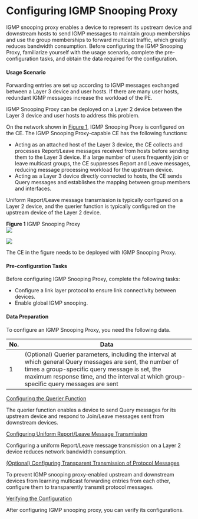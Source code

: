 Configuring IGMP Snooping Proxy
===============================

IGMP snooping proxy enables a device to represent its upstream device and downstream hosts to send IGMP messages to maintain group memberships and use the group memberships to forward multicast traffic, which greatly reduces bandwidth consumption. Before configuring the IGMP Snooping Proxy, familiarize yourself with the usage scenario, complete the pre-configuration tasks, and obtain the data required for the configuration.

#### Usage Scenario

Forwarding entries are set up according to IGMP messages exchanged between a Layer 3 device and user hosts. If there are many user hosts, redundant IGMP messages increase the workload of the PE.

IGMP Snooping Proxy can be deployed on a Layer 2 device between the Layer 3 device and user hosts to address this problem.

On the network shown in [Figure 1](#EN-US_CONCEPT_0172367862__fig_dc_vrp_l2mc_cfg_002101), IGMP Snooping Proxy is configured on the CE. The IGMP Snooping Proxy-capable CE has the following functions:

* Acting as an attached host of the Layer 3 device, the CE collects and processes Report/Leave messages received from hosts before sending them to the Layer 3 device. If a large number of users frequently join or leave multicast groups, the CE suppresses Report and Leave messages, reducing message processing workload for the upstream device.
* Acting as a Layer 3 device directly connected to hosts, the CE sends Query messages and establishes the mapping between group members and interfaces.

Uniform Report/Leave message transmission is typically configured on a Layer 2 device, and the querier function is typically configured on the upstream device of the Layer 2 device.

**Figure 1** IGMP Snooping Proxy  
![](images/fig_dc_vrp_l2mc_cfg_002101.png)  

![](../../../../public_sys-resources/note_3.0-en-us.png) 

The CE in the figure needs to be deployed with IGMP Snooping Proxy.



#### Pre-configuration Tasks

Before configuring IGMP Snooping Proxy, complete the following tasks:

* Configure a link layer protocol to ensure link connectivity between devices.
* Enable global IGMP snooping.

#### Data Preparation

To configure an IGMP Snooping Proxy, you need the following data.

| No. | Data |
| --- | --- |
| 1 | (Optional) Querier parameters, including the interval at which general Query messages are sent, the number of times a group-specific query message is set, the maximum response time, and the interval at which group-specific query messages are sent |



[Configuring the Querier Function](../../../../software/nev8r10_vrpv8r16/user/vrp/dc_vrp_l2mc_cfg_0023.html)

The querier function enables a device to send Query messages for its upstream device and respond to Join/Leave messages sent from downstream devices.

[Configuring Uniform Report/Leave Message Transmission](../../../../software/nev8r10_vrpv8r16/user/vrp/dc_vrp_l2mc_cfg_0024.html)

Configuring a uniform Report/Leave message transmission on a Layer 2 device reduces network bandwidth consumption.

[(Optional) Configuring Transparent Transmission of Protocol Messages](../../../../software/nev8r10_vrpv8r16/user/vrp/dc_vrp_l2mc_cfg_0025.html)

To prevent IGMP snooping proxy-enabled upstream and downstream devices from learning multicast forwarding entries from each other, configure them to transparently transmit protocol messages.

[Verifying the Configuration](../../../../software/nev8r10_vrpv8r16/user/vrp/dc_vrp_l2mc_cfg_0026.html)

After configuring IGMP snooping proxy, you can verify its configurations.